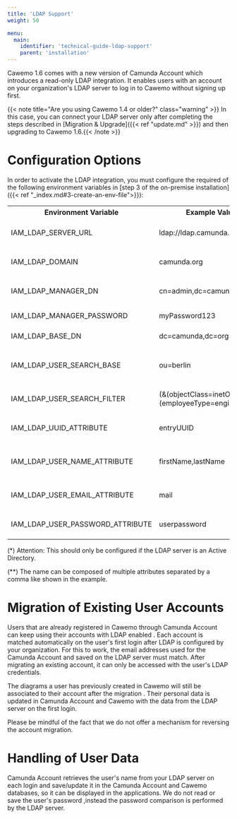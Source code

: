 ```yaml
---
title: 'LDAP Support'
weight: 50

menu:
  main:
    identifier: 'technical-guide-ldap-support'
    parent: 'installation'
---
```


Cawemo 1.6 comes with a new version of Camunda Account which introduces a read-only LDAP integration. It enables users
 with an account on your organization's LDAP server to log in to Cawemo without signing up first.
  
{{< note title="Are you using Cawemo 1.4 or older?" class="warning" >}} In this case, you can connect your LDAP server
 only after completing the steps described in [Migration & Upgrade]({{< ref "update.md" >}}) and then upgrading to
  Cawemo 1.6.{{< /note >}}
  
# Configuration Options

In order to activate the LDAP integration, you must configure the required of the following environment variables in
 [step 3 of the on-premise installation]({{< ref "_index.md#3-create-an-env-file">}}):

<table class="table table-striped">
 <tr>
   <th>Environment Variable</th>
   <th>Example Value</th>
   <th>Description</th>
   <th>Required</th>
 </tr>
  <tr>
    <td>IAM_LDAP_SERVER_URL</td>
    <td>ldap://ldap.camunda.com/</td>
    <td>URL at which the LDAP server can be reached</td>
    <td>Yes</td>
  </tr>  
  <tr>
    <td>IAM_LDAP_DOMAIN</td>
    <td>camunda.org</td>
    <td>Domain of an Active Directory LDAP Server</td>
    <td>No*</td>
 </tr>
 <tr>
    <td>IAM_LDAP_MANAGER_DN</td>
    <td>cn=admin,dc=camunda,dc=org</td>
    <td>Dn (Distinguished name) to bind to the LDAP server</td>
    <td>Yes</td>
 </tr>
 <tr>
    <td>IAM_LDAP_MANAGER_PASSWORD</td>
    <td>myPassword123</td>
    <td>Password to bind to the LDAP server</td>
    <td>Yes</td>
 </tr>
 <tr>
   <td>IAM_LDAP_BASE_DN</td>
   <td>dc=camunda,dc=org</td>
   <td>Start location for LDAP search</td>
   <td>Yes</td>
 </tr>
 <tr>
   <td>IAM_LDAP_USER_SEARCH_BASE</td>
   <td>ou=berlin</td>
   <td>Start location for user search; relative to IAM_LDAP_BASE_DN</td>
   <td>No</td>
 </tr>
 <tr>
   <td>IAM_LDAP_USER_SEARCH_FILTER</td>
   <td>(&(objectClass=inetOrgPerson)(employeeType=engineer))</td>
   <td>Filter to restrict the group of users to search in</td>
   <td>No</td>
 </tr>
 <tr>
   <td>IAM_LDAP_UUID_ATTRIBUTE</td>
   <td>entryUUID</td>
   <td>Name of the attribute containing the UUID of the user</td>
   <td>Yes</td>
 </tr> 
 <tr>
   <td>IAM_LDAP_USER_NAME_ATTRIBUTE</td>
   <td>firstName,lastName</td>
   <td>Name(s) of the attribute(s) containing the user name**</td>
   <td>Yes</td>
 </tr>
 <tr>
   <td>IAM_LDAP_USER_EMAIL_ATTRIBUTE</td>
   <td>mail</td>
   <td>Name of the attribute containing the user's email</td>
   <td>Yes</td>
 </tr>
 <tr>
   <td>IAM_LDAP_USER_PASSWORD_ATTRIBUTE</td>
   <td>userpassword</td>
   <td>Name of the attribute containing the user's password</td>
   <td>Yes</td>
 </tr>
</table>

(\*) Attention: This should only be configured if the LDAP server is an Active Directory.

(\*\*) The name can be composed of multiple attributes separated by a comma like shown in the example.

# Migration of Existing User Accounts

Users that are already registered in Cawemo through Camunda Account can keep using their accounts with LDAP enabled
. Each account is matched automatically on the user's first login after LDAP is configured by your organization. For
 this to work, the email addresses used for the Camunda Account and saved on the LDAP server must match. After
  migrating an existing account, it can only be accessed with the user's LDAP credentials.
  
The diagrams a user has previously created in Cawemo will still be associated to their account after the migration
. Their personal data is updated in Camunda Account and Cawemo with the data from the LDAP server on the first login.

Please be mindful of the fact that we do not offer a mechanism for reversing the account migration.

# Handling of User Data

Camunda Account retrieves the user's name from your LDAP server on each login and save/update it in the Camunda Account
 and Cawemo databases, so it can be displayed in the applications. We do not read or save the user's password
 ,instead the password comparison is performed by the LDAP server.